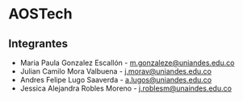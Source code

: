 # AOSTech

## Integrantes

* Maria Paula Gonzalez Escallón - m.gonzaleze@uniandes.edu.co
* Julian Camilo Mora Valbuena - j.morav@uniandes.edu.co
* Andres Felipe Lugo Saaverda - a.lugos@uniandes.edu.co
* Jessica Alejandra Robles Moreno - j.roblesm@unaindes.edu.co
